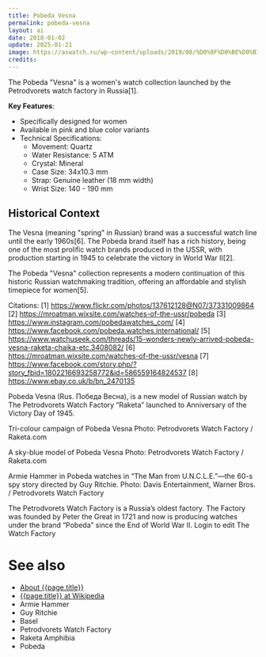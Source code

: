 ```yaml
---
title: Pobeda Vesna
permalink: pobeda-vesna
layout: ai
date: 2018-01-02
update: 2025-01-21
image: https://aswatch.ru/wp-content/uploads/2019/08/%D0%9F%D0%BE%D0%B1%D0%B5%D0%B4%D0%B0-PW-03-62-40-0067-%D0%92%D0%B5%D1%81%D0%BD%D0%B0-01.jpg
credits:
---
```


The Pobeda "Vesna" is a women's watch collection launched by the Petrodvorets watch factory in Russia[1].

**Key Features**:

- Specifically designed for women
- Available in pink and blue color variants
- Technical Specifications:
  - Movement: Quartz
  - Water Resistance: 5 ATM
  - Crystal: Mineral
  - Case Size: 34x10.3 mm
  - Strap: Genuine leather (18 mm width)
  - Wrist Size: 140 - 190 mm

## Historical Context

The Vesna (meaning "spring" in Russian) brand was a successful watch line until the early 1960s[6]. The Pobeda brand itself has a rich history, being one of the most prolific watch brands produced in the USSR, with production starting in 1945 to celebrate the victory in World War II[2].

The Pobeda "Vesna" collection represents a modern continuation of this historic Russian watchmaking tradition, offering an affordable and stylish timepiece for women[5].

Citations:
[1] https://www.flickr.com/photos/137612128@N07/37331009864
[2] https://mroatman.wixsite.com/watches-of-the-ussr/pobeda
[3] https://www.instagram.com/pobedawatches_com/
[4] https://www.facebook.com/pobeda.watches.international/
[5] https://www.watchuseek.com/threads/15-wonders-newly-arrived-pobeda-vesna-raketa-chaika-etc.3408082/
[6] https://mroatman.wixsite.com/watches-of-the-ussr/vesna
[7] https://www.facebook.com/story.php/?story_fbid=1802216693258772&id=586559164824537
[8] https://www.ebay.co.uk/b/bn_2470135


Pobeda Vesna (Rus. Победа Весна), is a new model of Russian watch by The Petrodvorets Watch Factory “Raketa” launched to Anniversary of the Victory Day of 1945.

Tri-colour campaign of Pobeda Vesna
Photo: Petrodvorets Watch Factory / Raketa.com

A sky-blue model of Pobeda Vesna
Photo: Petrodvorets Watch Factory / Raketa.com

Armie Hammer in Pobeda watches in “The Man from U.N.C.L.E.”—the 60-s spy story directed by Guy Ritchie. Photo: Davis Entertainment, Warner Bros. / Petrodvorets Watch Factory

The Petrodvorets Watch Factory is a Russia’s oldest factory.  The Factory was founded by Peter the Great in 1721 and now is producing watches under the brand “Pobeda” since the End of World War II. Login to edit The Watch Factory

# See also

+ [About {{page.title}}](index)
+ [{{page.title}} at Wikipedia](index)
+ Armie Hammer
+ Guy Ritchie
+ Basel
+ Petrodvorets Watch Factory
+ Raketa Amphibia
+ Pobeda
